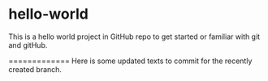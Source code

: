 hello-world
===========

This is a hello world project in GitHub repo to get started or familiar with git and gitHub.



=============
Here is some updated texts to commit for the recently created branch.
